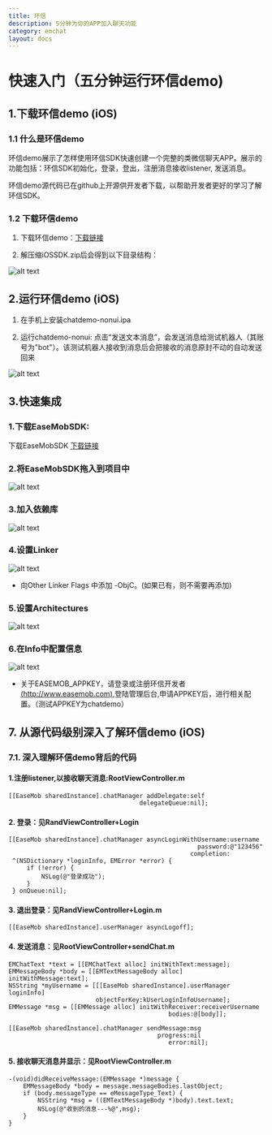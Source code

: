 ```yaml
---
title: 环信
description: 5分钟为你的APP加入聊天功能
category: emchat
layout: docs
---
```


# 快速入门（五分钟运行环信demo)  


## 1.下载环信demo (iOS) ##

###  1.1 什么是环信demo ###

环信demo展示了怎样使用环信SDK快速创建一个完整的类微信聊天APP。展示的功能包括：环信SDK初始化，登录，登出，注册消息接收listener, 发送消息。

环信demo源代码已在github上开源供开发者下载，以帮助开发者更好的学习了解环信SDK。

### 1.2 下载环信demo ###

    

1. 下载环信demo：[下载链接](http://www.easemob.com/downloads/iOSSDK.zip)

2. 解压缩iOSSDK.zip后会得到以下目录结构：
 
 ![alt text](example_layout.png "Title")


## 2.运行环信demo (iOS) ##

1. 在手机上安装chatdemo-nonui.ipa
    
 
2. 运行chatdemo-nonui: 点击“发送文本消息”，会发送消息给测试机器人（其账号为"bot"）。该测试机器人接收到消息后会把接收的消息原封不动的自动发送回来

 ![alt text](demo.png "demo")

## 3.快速集成 ##

### 1.下载EaseMobSDK: ###
下载EaseMobSDK
[下载链接](http://www.easemob.com/downloads/iOSSDK.zip)

### 2.将EaseMobSDK拖入到项目中 ###
 ![alt text](import.png "Title")
 
### 3.加入依赖库 ###
 ![alt text](addLib.png "Lib")
 
### 4.设置Linker ###
![alt text](link.png "link")

*	向Other Linker Flags 中添加 -ObjC。(如果已有，则不需要再添加)

### 5.设置Architectures ###
![alt text](Active.png "Active")

### 6.在Info中配置信息 ###
![alt text](info.png "info")

 *	关于EASEMOB_APPKEY，请登录或注册环信开发者[(http://www.easemob.com)](http://www.easemob.com),登陆管理后台,申请APPKEY后，进行相关配置。（测试APPKEY为chatdemo）
  
 

## 7. 从源代码级别深入了解环信demo (iOS) ##


### 7.1. 深入理解环信demo背后的代码 ###

#### 1.注册listener,以接收聊天消息:RootViewController.m ####

    [[EaseMob sharedInstance].chatManager addDelegate:self
                                        delegateQueue:nil];

#### 2. 登录：见RandViewController+Login ####

    [[EaseMob sharedInstance].chatManager asyncLoginWithUsername:username
                                                        password:@"123456"
                                                      completion:
     ^(NSDictionary *loginInfo, EMError *error) {
         if (!error) {
             NSLog(@"登录成功");         
         }
     } onQueue:nil];


#### 3. 退出登录：见RandViewController+Login.m ####

	[[EaseMob sharedInstance].userManager asyncLogoff];

#### 4. 发送消息：见RootViewController+sendChat.m ####

    EMChatText *text = [[EMChatText alloc] initWithText:message];
    EMMessageBody *body = [[EMTextMessageBody alloc] initWithMessage:text];
    NSString *myUsername = [[[EaseMob sharedInstance].userManager loginInfo]
                            objectForKey:kUserLoginInfoUsername];
    EMMessage *msg = [[EMMessage alloc] initWithReceiver:receiverUsername
                                                bodies:@[body]];
    
    [[EaseMob sharedInstance].chatManager sendMessage:msg
                                             progress:nil
                                                error:nil];


#### 5. 接收聊天消息并显示：见RootViewController.m ####

	-(void)didReceiveMessage:(EMMessage *)message {
    	EMMessageBody *body = message.messageBodies.lastObject;
		if (body.messageType == eMessageType_Text) {
			NSString *msg = ((EMTextMessageBody *)body).text.text;
			NSLog(@"收到的消息---%@",msg);
	    }
	}



